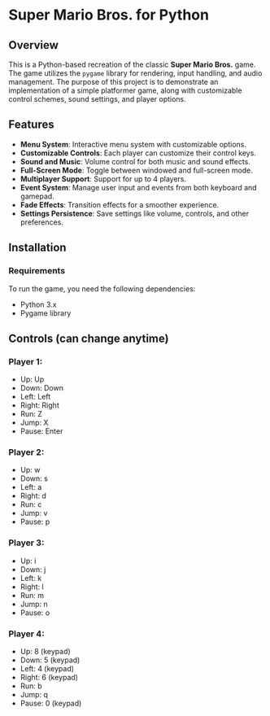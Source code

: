 # Super Mario Bros. for Python

## Overview
This is a Python-based recreation of the classic **Super Mario Bros.** game. The game utilizes the `pygame` library for rendering, input handling, and audio management. The purpose of this project is to demonstrate an implementation of a simple platformer game, along with customizable control schemes, sound settings, and player options.

## Features
- **Menu System**: Interactive menu system with customizable options.
- **Customizable Controls**: Each player can customize their control keys.
- **Sound and Music**: Volume control for both music and sound effects.
- **Full-Screen Mode**: Toggle between windowed and full-screen mode.
- **Multiplayer Support**: Support for up to 4 players.
- **Event System**: Manage user input and events from both keyboard and gamepad.
- **Fade Effects**: Transition effects for a smoother experience.
- **Settings Persistence**: Save settings like volume, controls, and other preferences.

## Installation

### Requirements
To run the game, you need the following dependencies:
- Python 3.x
- Pygame library

## Controls (can change anytime)
### Player 1:
- Up: Up
- Down: Down
- Left: Left
- Right: Right
- Run: Z
- Jump: X
- Pause: Enter

### Player 2:
- Up: w
- Down: s
- Left: a
- Right: d
- Run: c
- Jump: v
- Pause: p

### Player 3:
- Up: i
- Down: j
- Left: k
- Right: l
- Run: m
- Jump: n
- Pause: o

### Player 4:
- Up: 8 (keypad)
- Down: 5 (keypad)
- Left: 4 (keypad)
- Right: 6 (keypad)
- Run: b
- Jump: q
- Pause: 0 (keypad)

